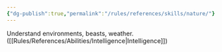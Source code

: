 ```yaml
---
{"dg-publish":true,"permalink":"/rules/references/skills/nature/"}
---
```


Understand environments, beasts, weather. ([[Rules/References/Abilities/Intelligence\|Intelligence]])
